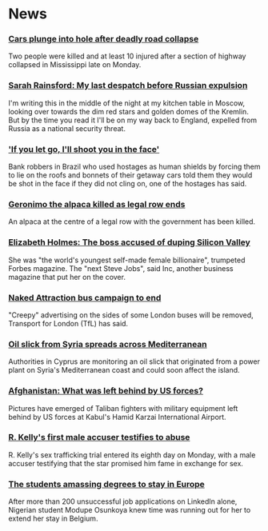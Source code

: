 # News
### [Cars plunge into hole after deadly road collapse](https://www.bbc.com/news/world-us-canada-58399056)
Two people were killed and at least 10 injured after a section of highway collapsed in Mississippi late on Monday. 
### [Sarah Rainsford: My last despatch before Russian expulsion](https://www.bbc.com/news/world-europe-58395121)
I'm writing this in the middle of the night at my kitchen table in Moscow, looking over towards the dim red stars and golden domes of the Kremlin. But by the time you read it I'll be on my way back to England, expelled from Russia as a national security threat. 
### ['If you let go, I'll shoot you in the face'](https://www.bbc.com/news/world-latin-america-58394105)
Bank robbers in Brazil who used hostages as human shields by forcing them to lie on the roofs and bonnets of their getaway cars told them they would be shot in the face if they did not cling on, one of the hostages has said. 
### [Geronimo the alpaca killed as legal row ends](https://www.bbc.com/news/uk-england-bristol-58255378)
An alpaca at the centre of a legal row with the government has been killed.
### [Elizabeth Holmes: The boss accused of duping Silicon Valley](https://www.bbc.com/news/business-58336998)
She was "the world's youngest self-made female billionaire", trumpeted Forbes magazine. The "next Steve Jobs", said Inc, another business magazine that put her on the cover.
### [Naked Attraction bus campaign to end](https://www.bbc.com/news/uk-england-london-58350075)
"Creepy" advertising on the sides of some London buses will be removed, Transport for London (TfL) has said.
### [Oil slick from Syria spreads across Mediterranean](https://www.bbc.com/news/world-middle-east-58394430)
Authorities in Cyprus are monitoring an oil slick that originated from a power plant on Syria's Mediterranean coast and could soon affect the island.
### [Afghanistan: What was left behind by US forces?](https://www.bbc.com/news/world-58393763)
Pictures have emerged of Taliban fighters with military equipment left behind by US forces at Kabul's Hamid Karzai International Airport.
### [R. Kelly's first male accuser testifies to abuse](https://www.bbc.com/news/entertainment-arts-58393119)
R. Kelly's sex trafficking trial entered its eighth day on Monday, with a male accuser testifying that the star promised him fame in exchange for sex.
### [The students amassing degrees to stay in Europe](https://www.bbc.com/news/world-africa-58319976)
After more than 200 unsuccessful job applications on LinkedIn alone, Nigerian student Modupe Osunkoya knew time was running out for her to extend her stay in Belgium. 
